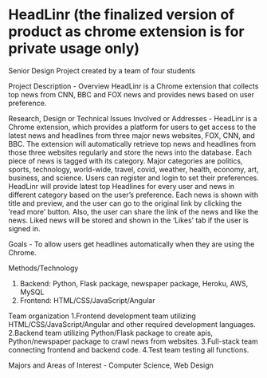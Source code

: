 # HeadLinr (the finalized version of product as chrome extension is for private usage only)  
Senior Design Project created by a team of four students

Project Description - Overview	HeadLinr is a Chrome extension that collects top news from CNN, BBC and FOX news and provides news based on user preference.
	
Research, Design or Technical Issues Involved or Addresses -	HeadLinr is a Chrome extension, which provides a platform for users to get access to the latest news and headlines from three major news websites, FOX, CNN, and BBC. The extension will automatically retrieve top news and headlines from those three websites regularly and store the news into the database. Each piece of news is tagged with its category. Major categories are politics, sports, technology, world-wide, travel, covid, weather, health, economy, art, business, and science. Users can register and login to set their preferences. HeadLinr will provide latest top Headlines for every user and news in different category based on the user’s preference. Each news is shown with title and preview, and the user can go to the original link by clicking the ‘read more’ button. Also, the user can share the link of the news and like the news. Liked news will be stored and shown in the ‘Likes’ tab if the user is signed in.
	
Goals -	To allow users get headlines automatically when they are using the Chrome.
	
Methods/Technology
1. Backend: Python, Flask package, newspaper package, Heroku, AWS, MySQL
2. Frontend: HTML/CSS/JavaScript/Angular
	
Team organization 
1.Frontend development team utilizing HTML/CSS/JavaScript/Angular and other required development languages.
2.Backend team utilizing Python/Flask package to create apis, Python/newspaper package to crawl news from websites.
3.Full-stack team connecting frontend and backend code.
4.Test team testing all functions.


Majors and Areas of Interest - Computer Science, Web Design
	
